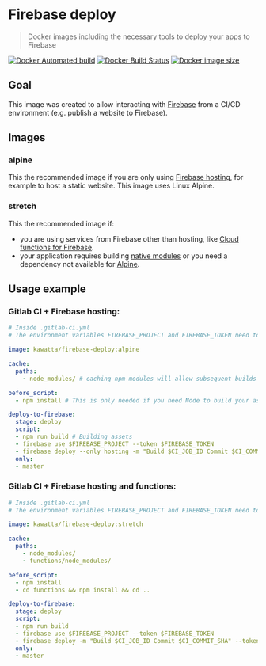 # Firebase deploy

> Docker images including the necessary tools to deploy your apps to Firebase

[![Docker Automated build](https://img.shields.io/docker/automated/kawatta/firebase-deploy.svg)](https://hub.docker.com/r/kawatta/firebase-deploy/)
[![Docker Build Status](https://img.shields.io/docker/build/kawatta/firebase-deploy.svg)](https://hub.docker.com/r/kawatta/firebase-deploy/)
[![Docker image size](https://img.shields.io/microbadger/image-size/kawatta/firebase-deploy.svg)](https://hub.docker.com/r/kawatta/firebase-deploy/)

## Goal

This image was created to allow interacting with [Firebase](https://github.com/firebase/firebase-deploy) from a CI/CD environment (e.g. publish a website to Firebase).

## Images

### alpine
This the recommended image if you are only using [Firebase hosting](https://firebase.google.com/docs/hosting/), for example to host a static website.
This image uses Linux Alpine.

### stretch
This the recommended image if:
- you are using services from Firebase other than hosting, like [Cloud functions for Firebase](https://firebase.google.com/docs/functions/).
- your application requires building [native modules](https://nodejs.org/api/addons.html) or you need a dependency not available for [Alpine](https://pkgs.alpinelinux.org/packages?name=&branch=v3.8). 

## Usage example

### Gitlab CI + Firebase hosting:
```yml
# Inside .gitlab-ci.yml
# The environment variables FIREBASE_PROJECT and FIREBASE_TOKEN need to be declared in the CI/CD settings of your project

image: kawatta/firebase-deploy:alpine

cache:
  paths:
    - node_modules/ # caching npm modules will allow subsequent builds to run faster, if your project relies on Node 

before_script:
  - npm install # This is only needed if you need Node to build your assets

deploy-to-firebase:
  stage: deploy
  script:
  - npm run build # Building assets
  - firebase use $FIREBASE_PROJECT --token $FIREBASE_TOKEN
  - firebase deploy --only hosting -m "Build $CI_JOB_ID Commit $CI_COMMIT_SHA" --token $FIREBASE_TOKEN
  only:
  - master
```

### Gitlab CI + Firebase hosting and functions:
```yml
# Inside .gitlab-ci.yml
# The environment variables FIREBASE_PROJECT and FIREBASE_TOKEN need to be declared in the CI/CD settings of your project

image: kawatta/firebase-deploy:stretch

cache:
  paths:
    - node_modules/
    - functions/node_modules/

before_script:
  - npm install
  - cd functions && npm install && cd ..

deploy-to-firebase:
  stage: deploy
  script:
  - npm run build
  - firebase use $FIREBASE_PROJECT --token $FIREBASE_TOKEN
  - firebase deploy -m "Build $CI_JOB_ID Commit $CI_COMMIT_SHA" --token $FIREBASE_TOKEN
  only:
  - master
```
